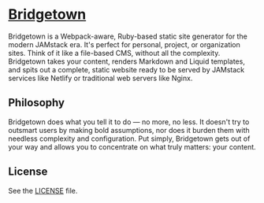 # [Bridgetown](https://jekyllrb.com/)

Bridgetown is a Webpack-aware, Ruby-based static site generator for the modern JAMstack era. It's perfect for personal, project, or organization sites. Think of it like a file-based CMS, without all the complexity. Bridgetown takes your content, renders Markdown and Liquid templates, and spits out a complete, static website ready to be served by JAMstack services like Netlify or traditional web servers like Nginx.

## Philosophy

Bridgetown does what you tell it to do — no more, no less. It doesn't try to outsmart users by making bold assumptions, nor does it burden them with needless complexity and configuration. Put simply, Bridgetown gets out of your way and allows you to concentrate on what truly matters: your content.

## License

See the [LICENSE](./LICENSE) file.
